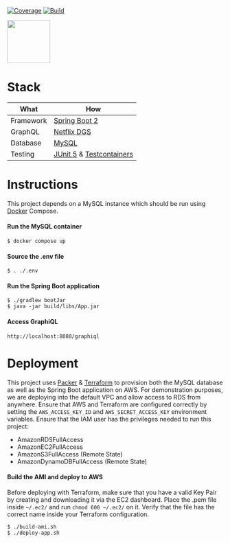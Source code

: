 [![Coverage](https://codecov.io/gh/itsandreramon/terraform-starter/branch/master/graph/badge.svg)](https://codecov.io/gh/itsandreramon/terraform-starter)
[![Build](https://github.com/itsandreramon/terraform-starter/workflows/Build/badge.svg?branch=master)](https://github.com/itsandreramon/terraform-starter/actions)

<img width="auto" height="100px" src="https://i.imgur.com/wGJQmTN.png">

# Stack

| What          | How                                                                                                                        |
|---------------|----------------------------------------------------------------------------------------------------------------------------|
| Framework     | [Spring Boot 2](https://spring.io/)                                                                                        |
| GraphQL       | [Netflix DGS](https://github.com/Netflix/dgs-framework)                                                                    |
| Database      | [MySQL](https://www.mysql.com/)                                                                                            |
| Testing       | [JUnit 5](https://github.com/junit-team/junit5) & [Testcontainers](https://github.com/testcontainers/testcontainers-java/) |

# Instructions

This project depends on a MySQL instance which should be run
using [Docker](https://www.docker.com/products/docker-desktop) Compose.

#### Run the MySQL container

```
$ docker compose up
```

#### Source the .env file

```
$ . ./.env
```

#### Run the Spring Boot application

```
$ ./gradlew bootJar
$ java -jar build/libs/App.jar
```

#### Access GraphiQL

```
http://localhost:8080/graphiql
```

# Deployment

This project uses [Packer](https://www.packer.io/) & [Terraform](https://www.terraform.io/) to provision both the MySQL
database as well as the Spring Boot application on AWS. For demonstration purposes, we are deploying into the default
VPC and allow access to RDS from anywhere. Ensure that AWS and Terraform are configured correctly by setting
the `AWS_ACCESS_KEY_ID` and `AWS_SECRET_ACCESS_KEY` environment variables. Ensure that the IAM user has the privileges
needed to run this project:

- AmazonRDSFullAccess
- AmazonEC2FullAccess
- AmazonS3FullAccess (Remote State)
- AmazonDynamoDBFullAccess (Remote State)

#### Build the AMI and deploy to AWS
Before deploying with Terraform, make sure that you have a valid Key Pair by creating and downloading it via the EC2 dashboard. Place the .pem file inside `~/.ec2/` and run `chmod 600 ~/.ec2/` on it. Verify that the file has the correct name inside your Terraform configuration.

```
$ ./build-ami.sh
$ ./deploy-app.sh
```
